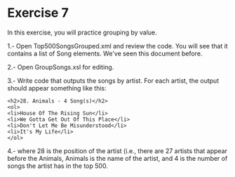 # Exercise 7

In this exercise, you will practice grouping by value.

1.- Open Top500SongsGrouped.xml and review the code. You will see that it contains a list of Song elements. We've seen this document before.

2.- Open GroupSongs.xsl for editing.

3.- Write code that outputs the songs by artist. For each artist, the output should appear something like this:
```
<h2>28. Animals - 4 Song(s)</h2>
<ol>
<li>House Of The Rising Sun</li>
<li>We Gotta Get Out Of This Place</li>
<li>Don't Let Me Be Misunderstood</li>
<li>It's My Life</li>
</ol>
```

4.- where 28 is the position of the artist (i.e., there are 27 artists that appear before the Animals, Animals is the name of the artist, and 4 is the number of songs the artist has in the top 500.
